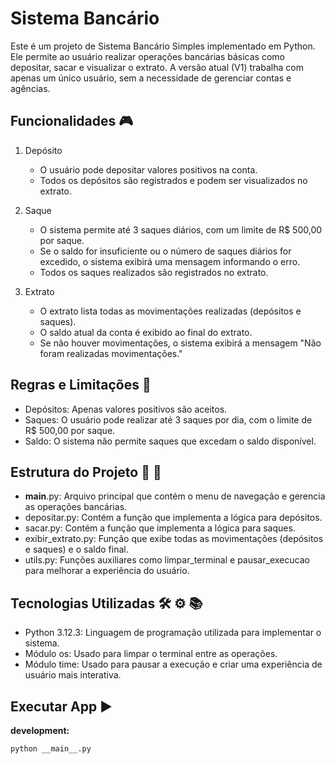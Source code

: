 # Sistema Bancário

Este é um projeto de Sistema Bancário Simples implementado em Python. Ele permite ao usuário realizar operações bancárias básicas como depositar, sacar e visualizar o extrato. A versão atual (V1) trabalha com apenas um único usuário, sem a necessidade de gerenciar contas e agências.


## Funcionalidades :video_game:

1. Depósito
   - O usuário pode depositar valores positivos na conta.
   - Todos os depósitos são registrados e podem ser visualizados no extrato.
  
2. Saque
   - O sistema permite até 3 saques diários, com um limite de R$ 500,00 por saque.
   - Se o saldo for insuficiente ou o número de saques diários for excedido, o sistema exibirá uma mensagem informando o erro.
   - Todos os saques realizados são registrados no extrato.
  
3. Extrato
   - O extrato lista todas as movimentações realizadas (depósitos e saques).
   - O saldo atual da conta é exibido ao final do extrato.
   - Se não houver movimentações, o sistema exibirá a mensagem "Não foram realizadas movimentações."


## Regras e Limitações :pencil:

- Depósitos: Apenas valores positivos são aceitos.
- Saques: O usuário pode realizar até 3 saques por dia, com o limite de R$ 500,00 por saque.
- Saldo: O sistema não permite saques que excedam o saldo disponível.


## Estrutura do Projeto :triangular_ruler: :straight_ruler:

- __main__.py: Arquivo principal que contém o menu de navegação e gerencia as operações bancárias.
- depositar.py: Contém a função que implementa a lógica para depósitos.
- sacar.py: Contém a função que implementa a lógica para saques.
- exibir_extrato.py: Função que exibe todas as movimentações (depósitos e saques) e o saldo final.
- utils.py: Funções auxiliares como limpar_terminal e pausar_execucao para melhorar a experiência do usuário.


## Tecnologias Utilizadas :hammer_and_wrench: :gear: :books:

- Python 3.12.3: Linguagem de programação utilizada para implementar o sistema.
- Módulo os: Usado para limpar o terminal entre as operações.
- Módulo time: Usado para pausar a execução e criar uma experiência de usuário mais interativa.


## Executar App :arrow_forward:

**development:**
```bash
python __main__.py
```




